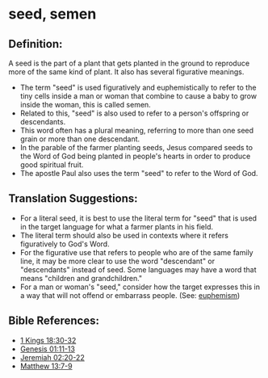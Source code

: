 # seed, semen #

## Definition: ##

A seed is the part of a plant that gets planted in the ground to reproduce more of the same kind of plant. It also has several figurative meanings.

* The term "seed" is used figuratively and euphemistically to refer to the tiny cells inside a man or woman that combine to cause a baby to grow inside the woman, this is called semen.
* Related to this, "seed" is also used to refer to a person's offspring or descendants.
* This word often has a plural meaning, referring to more than one seed grain or more than one descendant.
* In the parable of the farmer planting seeds, Jesus compared seeds to the Word of God being planted in people's hearts in order to produce good spiritual fruit.
* The apostle Paul also uses the term "seed" to refer to the Word of God.

## Translation Suggestions: ##

* For a literal seed, it is best to use the literal term for "seed" that is used in the target language for what a farmer plants in his field.
* The literal term should also be used in contexts where it refers figuratively to God's Word.
* For the figurative use that refers to people who are of the same family line, it may be more clear to use the word "descendant" or "descendants" instead of seed. Some languages may have a word that means "children and grandchildren."
* For a man or woman's "seed," consider how the target expresses this in a way that will not offend or embarrass people.  (See: [euphemism](en/ta-vol1/translate/man/figs-euphemism))



## Bible References: ##

* [1 Kings 18:30-32](en/tn/1ki/help/18/30)
* [Genesis 01:11-13](en/tn/gen/help/01/11)
* [Jeremiah 02:20-22](en/tn/jer/help/02/20)
* [Matthew 13:7-9](en/tn/mat/help/13/07)